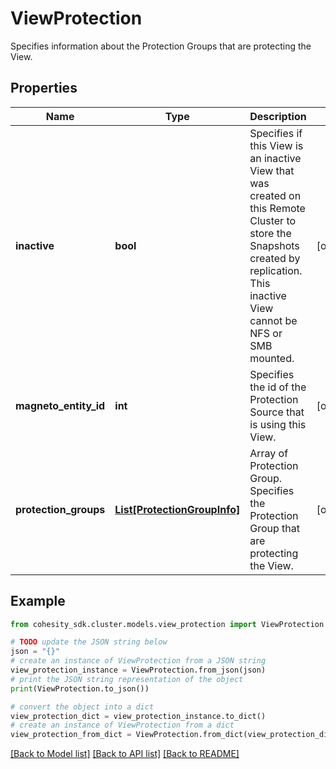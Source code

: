 # ViewProtection

Specifies information about the Protection Groups that are protecting the View.

## Properties

Name | Type | Description | Notes
------------ | ------------- | ------------- | -------------
**inactive** | **bool** | Specifies if this View is an inactive View that was created on this Remote Cluster to store the Snapshots created by replication. This inactive View cannot be NFS or SMB mounted. | [optional] 
**magneto_entity_id** | **int** | Specifies the id of the Protection Source that is using this View. | [optional] 
**protection_groups** | [**List[ProtectionGroupInfo]**](ProtectionGroupInfo.md) | Array of Protection Group. Specifies the Protection Group that are protecting the View. | [optional] 

## Example

```python
from cohesity_sdk.cluster.models.view_protection import ViewProtection

# TODO update the JSON string below
json = "{}"
# create an instance of ViewProtection from a JSON string
view_protection_instance = ViewProtection.from_json(json)
# print the JSON string representation of the object
print(ViewProtection.to_json())

# convert the object into a dict
view_protection_dict = view_protection_instance.to_dict()
# create an instance of ViewProtection from a dict
view_protection_from_dict = ViewProtection.from_dict(view_protection_dict)
```
[[Back to Model list]](../README.md#documentation-for-models) [[Back to API list]](../README.md#documentation-for-api-endpoints) [[Back to README]](../README.md)


